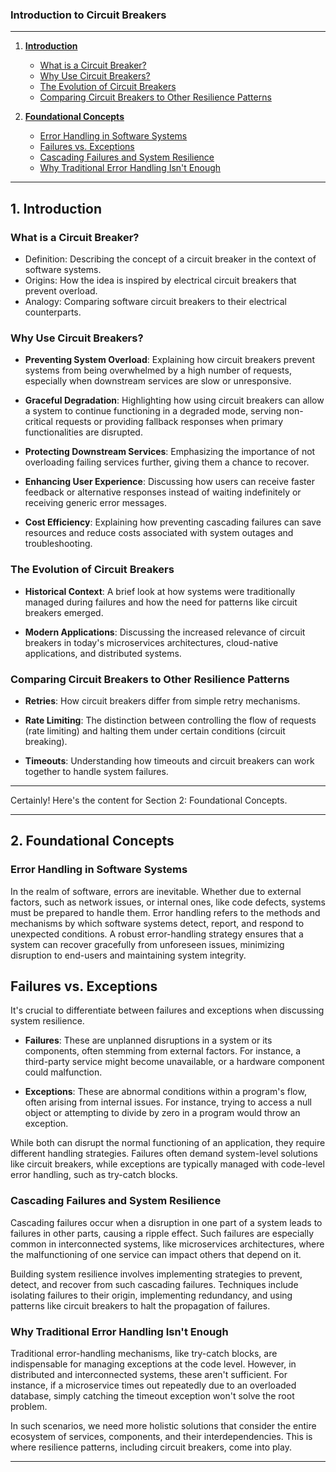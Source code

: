 ### **Introduction to Circuit Breakers**

---

1. [**Introduction**](#1-introduction)
    - [What is a Circuit Breaker?](#what-is-a-circuitbreaker)
    - [Why Use Circuit Breakers?](#why-use-circuit-breakers)
    - [The Evolution of Circuit Breakers](#the-evolution-of-circit-breakers)
    - [Comparing Circuit Breakers to Other Resilience Patterns](#comparing-circuit-breakers-to-other-resilience-patterns)
      
2. [**Foundational Concepts**](#2-foundational-concepts)
    - [Error Handling in Software Systems](#error-handling-in-software-systems)
    - [Failures vs. Exceptions](#failures-vs-exceptions)
    - [Cascading Failures and System Resilience](#cascading-failures-and-system-resilience)
    - [Why Traditional Error Handling Isn't Enough](#why-traditional-error-handling-isnt-enough)

---

## **1. Introduction**

### **What is a Circuit Breaker?**
   
- Definition: Describing the concept of a circuit breaker in the context of software systems.
- Origins: How the idea is inspired by electrical circuit breakers that prevent overload.
- Analogy: Comparing software circuit breakers to their electrical counterparts.

### **Why Use Circuit Breakers?**

- **Preventing System Overload**: Explaining how circuit breakers prevent systems from being overwhelmed by a high number of requests, especially when downstream services are slow or unresponsive.
  
- **Graceful Degradation**: Highlighting how using circuit breakers can allow a system to continue functioning in a degraded mode, serving non-critical requests or providing fallback responses when primary functionalities are disrupted.

- **Protecting Downstream Services**: Emphasizing the importance of not overloading failing services further, giving them a chance to recover.

- **Enhancing User Experience**: Discussing how users can receive faster feedback or alternative responses instead of waiting indefinitely or receiving generic error messages.

- **Cost Efficiency**: Explaining how preventing cascading failures can save resources and reduce costs associated with system outages and troubleshooting.

### **The Evolution of Circuit Breakers**

- **Historical Context**: A brief look at how systems were traditionally managed during failures and how the need for patterns like circuit breakers emerged.
  
- **Modern Applications**: Discussing the increased relevance of circuit breakers in today's microservices architectures, cloud-native applications, and distributed systems.

### **Comparing Circuit Breakers to Other Resilience Patterns**

- **Retries**: How circuit breakers differ from simple retry mechanisms.
  
- **Rate Limiting**: The distinction between controlling the flow of requests (rate limiting) and halting them under certain conditions (circuit breaking).

- **Timeouts**: Understanding how timeouts and circuit breakers can work together to handle system failures.

---

Certainly! Here's the content for Section 2: Foundational Concepts.

---

## **2. Foundational Concepts**

### **Error Handling in Software Systems**

In the realm of software, errors are inevitable. Whether due to external factors, such as network issues, or internal ones, like code defects, systems must be prepared to handle them. Error handling refers to the methods and mechanisms by which software systems detect, report, and respond to unexpected conditions. A robust error-handling strategy ensures that a system can recover gracefully from unforeseen issues, minimizing disruption to end-users and maintaining system integrity.

## **Failures vs. Exceptions**

It's crucial to differentiate between failures and exceptions when discussing system resilience. 

- **Failures**: These are unplanned disruptions in a system or its components, often stemming from external factors. For instance, a third-party service might become unavailable, or a hardware component could malfunction.

- **Exceptions**: These are abnormal conditions within a program's flow, often arising from internal issues. For instance, trying to access a null object or attempting to divide by zero in a program would throw an exception.

While both can disrupt the normal functioning of an application, they require different handling strategies. Failures often demand system-level solutions like circuit breakers, while exceptions are typically managed with code-level error handling, such as try-catch blocks.

### **Cascading Failures and System Resilience**

Cascading failures occur when a disruption in one part of a system leads to failures in other parts, causing a ripple effect. Such failures are especially common in interconnected systems, like microservices architectures, where the malfunctioning of one service can impact others that depend on it.

Building system resilience involves implementing strategies to prevent, detect, and recover from such cascading failures. Techniques include isolating failures to their origin, implementing redundancy, and using patterns like circuit breakers to halt the propagation of failures.

### **Why Traditional Error Handling Isn't Enough**

Traditional error-handling mechanisms, like try-catch blocks, are indispensable for managing exceptions at the code level. However, in distributed and interconnected systems, these aren't sufficient. For instance, if a microservice times out repeatedly due to an overloaded database, simply catching the timeout exception won't solve the root problem.

In such scenarios, we need more holistic solutions that consider the entire ecosystem of services, components, and their interdependencies. This is where resilience patterns, including circuit breakers, come into play.

---

